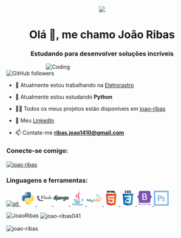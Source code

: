 <p align="center">
  <img src="https://i.pinimg.com/originals/bd/e9/7a/bde97a2bb426f625fc9810ab662b74b3.gif"/>
</p>

<h1 align="center">Olá 👋, me chamo João Ribas</h1>
<h3 align="center">Estudando para desenvolver soluções incríveis</h3>
<img align="right" alt="Coding" width="400" src="https://www.techbabble.zone/content/images/2021/07/46207-programmer-1.gif"/>

![GitHub followers](https://img.shields.io/github/followers/joao-ribas041?label=Follow&style=social)

- 🔭 Atualmente estou trabalhando na [Eletrorastro](https://www.eletrorastro.com.br/)

- 🌱 Atualmente estou estudando **Python**

- 👨‍💻 Todos os meus projetos estão disponíveis em [joao-ribas](https://github.com/joao-ribas041)

- 📝 Meu [LinkedIn](https://www.linkedin.com/in/jo%C3%A3o-ribas-3a351515a/)

- 📫 Contate-me **ribas.joao1410@gmail.com**


<h3 align="left">Conecte-se comigo:</h3>
<p align="left">
<a href="https://www.linkedin.com/in/jo%C3%A3o-ribas-3a351515a/" target="blank"><img align="center" src="https://raw.githubusercontent.com/rahuldkjain/github-profile-readme-generator/master/src/images/icons/Social/linked-in-alt.svg" alt="joao ribas" height="30" width="40" /></a>
</p>

<h3 align="left">Linguagens e ferramentas:</h3>
<p align="left"> <a href="https://git-scm.com/" target="_blank" rel="noreferrer"> <img src="https://www.vectorlogo.zone/logos/git-scm/git-scm-icon.svg" alt="git" width="40" height="40"/> </a> <a href="https://www.python.org/" target="_blank" rel="noreferrer"> <img src="https://github.com/devicons/devicon/blob/master/icons/python/python-original.svg" alt="python" width="40" height="40"/> </a> <a href="https://flask.palletsprojects.com/en/2.2.x/" target="_blank" rel="noreferrer"> <img src="https://github.com/devicons/devicon/blob/master/icons/flask/flask-original-wordmark.svg" alt="flask" width="40" height="40"/> </a> <a href="https://www.djangoproject.com/" target="_blank" rel="noreferrer"> <img src="https://github.com/devicons/devicon/blob/master/icons/django/django-plain-wordmark.svg" alt="django" width="40" height="40"/> </a> <a href="https://www.java.com/pt-BR/" target="_blank" rel="noreferrer"> <img src="https://github.com/devicons/devicon/blob/master/icons/java/java-original.svg" alt="java" width="40" height="40"/> </a> <a href="https://www.mysql.com/" target="_blank" rel="noreferrer"> <img src="https://raw.githubusercontent.com/devicons/devicon/master/icons/mysql/mysql-original-wordmark.svg" alt="mysql" width="40" height="40"/> </a> <a href="https://www.w3.org/html/" target="_blank" rel="noreferrer"> <img src="https://raw.githubusercontent.com/devicons/devicon/master/icons/html5/html5-original-wordmark.svg" alt="html5" width="40" height="40"/> </a> <a href="https://www.w3schools.com/css/" target="_blank" rel="noreferrer"> <img src="https://raw.githubusercontent.com/devicons/devicon/master/icons/css3/css3-original-wordmark.svg" alt="css3" width="40" height="40"/> </a> <a href="https://getbootstrap.com" target="_blank" rel="noreferrer"> <img src="https://raw.githubusercontent.com/devicons/devicon/master/icons/bootstrap/bootstrap-plain-wordmark.svg" alt="bootstrap" width="40" height="40"/> </a> <a href="https://www.photoshop.com/en" target="_blank" rel="noreferrer"> <img src="https://raw.githubusercontent.com/devicons/devicon/master/icons/photoshop/photoshop-line.svg" alt="photoshop" width="40" height="40"/> </a> </p>


<p><img align="left" src="https://github-readme-stats.vercel.app/api/top-langs/?username=joao-ribas041&langs_count=8&theme=tokyonight&" alt="JoaoRibas" /></p>

<p>&nbsp;<img align="center" src="https://github-readme-stats.vercel.app/api?username=joao-ribas041&count_private=true&theme=tokyonight&show_icons=true&include_all_commits=true" alt="joao-ribas041" /></p>

<p><img align="center" src="https://github-readme-streak-stats.herokuapp.com/?user=joao-ribas041&theme=tokyonight&" alt="joao-ribas" /></p>
